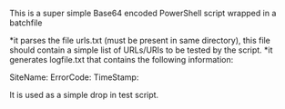This is a super simple Base64 encoded PowerShell script wrapped in a batchfile

*it parses the file urls.txt (must be present in same directory), this file should contain a simple list of URLs/URIs to be tested by the script. 
*it generates logfile.txt that contains the following information:

  SiteName: <url> ErrorCode: <HTTP Error code or System error Notification> TimeStamp: <Windows Native Timestamp>



It is used as a simple drop in test script. 
